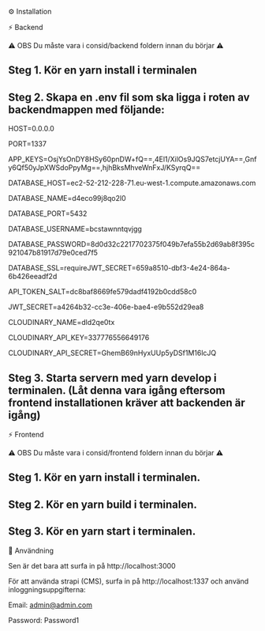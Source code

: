⚙️ Installation

⚡ Backend

⚠️ OBS Du måste vara i consid/backend foldern innan du börjar ⚠️

Steg 1. Kör en yarn install i terminalen
---------------------------------------------------------------------------------
Steg 2. Skapa en .env fil som ska ligga i roten av backendmappen med följande:
---------------------------------------------------------------------------------
HOST=0.0.0.0

PORT=1337

APP_KEYS=OsjYsOnDY8HSy60pnDW+fQ==,4El1/XilOs9JQS7etcjUYA==,Gnfy6Qf50yJpXWSdoPpyMg==,hjhBksMhveWnFxJ/KSyrqQ==

DATABASE_HOST=ec2-52-212-228-71.eu-west-1.compute.amazonaws.com

DATABASE_NAME=d4eco99j8qo2l0

DATABASE_PORT=5432

DATABASE_USERNAME=bcstawnntqvjgg

DATABASE_PASSWORD=8d0d32c2217702375f049b7efa55b2d69ab8f395c921047b81917d79e0ced7f5

DATABASE_SSL=requireJWT_SECRET=659a8510-dbf3-4e24-864a-6b426eeadf2d

API_TOKEN_SALT=dc8baf8669fe579dadf4192b0cdd58c0

JWT_SECRET=a4264b32-cc3e-406e-bae4-e9b552d29ea8

CLOUDINARY_NAME=dld2qe0tx

CLOUDINARY_API_KEY=337776556649176

CLOUDINARY_API_SECRET=GhemB69nHyxUUp5yDSf1M16lcJQ

Steg 3. Starta servern med yarn develop i terminalen. (Låt denna vara igång eftersom frontend installationen kräver att backenden är igång)
---------------------------------------------------------------------------------
⚡ Frontend

⚠️ OBS Du måste vara i consid/frontend foldern innan du börjar ⚠️

Steg 1. Kör en yarn install i terminalen.
---------------------------------------------------------------------------------
Steg 2. Kör en yarn build i terminalen.
---------------------------------------------------------------------------------
Steg 3. Kör en yarn start i terminalen.
---------------------------------------------------------------------------------
📌 Användning

Sen är det bara att surfa in på http://localhost:3000 

För att använda strapi (CMS), surfa in på http://localhost:1337 och använd inloggningsuppgifterna:

Email: admin@admin.com

Password: Password1
